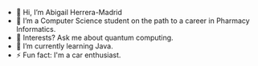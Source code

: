 - 👋 Hi, I’m Abigail Herrera-Madrid
- 👀 I’m a Computer Science student on the path to a career in Pharmacy Informatics.
- 🧠 Interests? Ask me about quantum computing. 
- 🌱 I’m currently learning Java.
- ⚡ Fun fact: I'm a car enthusiast.

<!---
Abiannmadrid/Abiannmadrid is a ✨ special ✨ repository because its `README.md` (this file) appears on your GitHub profile.
You can click the Preview link to take a look at your changes.
--->

